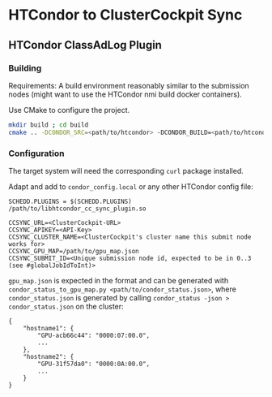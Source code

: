 # HTCondor to ClusterCockpit Sync
## HTCondor ClassAdLog Plugin

### Building
Requirements:
A build environment reasonably similar to the submission nodes (might want to use the HTCondor nmi build docker containers).

Use CMake to configure the project.
```bash
mkdir build ; cd build
cmake .. -DCONDOR_SRC=<path/to/htcondor> -DCONDOR_BUILD=<path/to/htcondor/build> -DCMAKE_BUILD_TYPE=Release
```

### Configuration
The target system will need the corresponding `curl` package installed.

Adapt and add to `condor_config.local` or any other HTCondor config file:
```
SCHEDD.PLUGINS = $(SCHEDD.PLUGINS) /path/to/libhtcondor_cc_sync_plugin.so

CCSYNC_URL=<ClusterCockpit-URL>
CCSYNC_APIKEY=<API-Key>
CCSYNC_CLUSTER_NAME=<ClusterCockpit's cluster name this submit node works for>
CCSYNC_GPU_MAP=/path/to/gpu_map.json
CCSYNC_SUBMIT_ID=<Unique submission node id, expected to be in 0..3 (see #globalJobIdToInt)>
```

`gpu_map.json` is expected in the format and can be generated with `condor_status_to_gpu_map.py <path/to/condor_status.json>`, where `condor_status.json` is generated by calling `condor_status -json > condor_status.json` on the cluster:
```
{
    "hostname1": {
        "GPU-acb66c44": "0000:07:00.0",
        ...
    },
    "hostname2": {
        "GPU-31f57da0": "0000:0A:00.0",
        ...
    }
}
```
